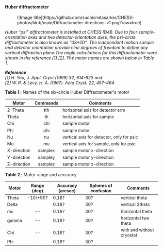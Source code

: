 
#### Huber diffractometer

<figure markdown>
  ![Image title](https://github.com/suchismitasarker/CHESS-photos/blob/main/Diffractometer-directions-v1.png?raw=true)
</figure>


<i> Huber “psi” diffractometer is installed at CHESS ID4B. Due to four sample-orientation axes and two detector-orientation axes, the psi-circle diffractometer is also known as “4S+2D". The independent motion sample and detector orientation provide nine degrees of freedom to define any vertical diffraction plane.The angle calculations for this diffractometer were shown in the reference [1] [2]. The motor names are shown below in Table 1. 

<b>Reference</b>
<br>
[1] H. You, J. Appl. Cryst.(1999).32, 614-623 and
<br>
[2] W. R. & Levy, H. A. (1967). Acta Cryst. 22, 457–464
</i>
</br>



<b> Table 1 </b> : Names of the six-circle Huber Diffractometer's motor

| Motor | Commands | Comments | 
| -------------- | :---------: | ---------- | 
| 2-Theta | tth | horizontal axis for detector arm |  
| Theta | th | horizontal axis for sample | 
| Chi | chi | sample motor | 
| Phi | phi | sample motor |  
| Nu | nu | vertical axis for detector, only for psic | 
| Mu | mu | vertical axis for sample, only for psic |
| X-direction | samplex | sample motor x-direction |  
| Y-direction | sampley | sample motor y-direction | 
| Z-direction | samplez | sample motor z-direction |


<b> Table 2 </b>  : Motor range and accuracy

| Motor | Range (deg) | Accuracy (arcsec) | Spheres of confusion  | Comments|
| -------------- | :---------: | ---------- | ---------- | ---------- |  
| Theta | -10/+90? | 0.18? |  30? | vertical theta
| Delta |  | 0.18? |  30? | vertical 2theta
| mu | -- | 0.18? |  30? | horizontal theta
| gamma | --  | 0.18? |  30? | horizontal two theta
| Chi| -- | 0.18? |  30? | with and without cryostat
| Phi| -- | 0.18? |  30? | 
